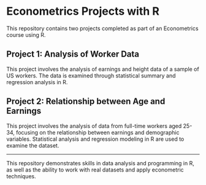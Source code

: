 # Econometrics Projects with R

This repository contains two projects completed as part of an Econometrics course using R.

## Project 1: Analysis of Worker Data

This project involves the analysis of earnings and height data of a sample of US workers. The data is examined through statistical summary and regression analysis in R.


## Project 2: Relationship between Age and Earnings

This project involves the analysis of data from full-time workers aged 25-34, focusing on the relationship between earnings and demographic variables. Statistical analysis and regression modeling in R are used to examine the dataset.



---

This repository demonstrates skills in data analysis and programming in R, as well as the ability to work with real datasets and apply econometric techniques. 

